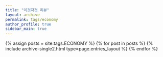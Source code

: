 ```yaml
---
title: "이것저것 리뷰"
layout: archive
permalink: tags/economy
author_profile: true
sidebar_main: true
---
```


{% assign posts = site.tags.ECONOMY %}
{% for post in posts %} {% include archive-single2.html type=page.entries_layout %} {% endfor %}
